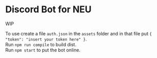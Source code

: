 # Discord Bot for NEU
WIP

To use create a file `auth.json` in the `assets` folder and in that file put `{ "token": "insert your token here" }`.  
Run `npm run compile` to build dist.  
Run `npm start` to put the bot online.  
